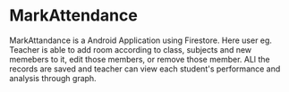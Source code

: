 # MarkAttendance
MarkAttandance is a Android Application using Firestore.
Here user eg. Teacher is able to add room according to class, subjects and new memebers to it, edit those members, or remove those member.
ALl the records are saved and teacher can view each student's performance and analysis through graph.
